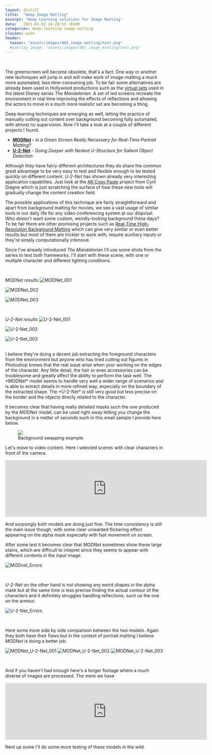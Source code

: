 ```yaml
---
layout: distill
title:  "Deep Image Matting"
excerpt: "Deep Learning solutions for Image Matting"
date:   2021-01-02 16:28:53 +0100
categories: deep-learning image-matting
classes: wide 
header:
  teaser: "assets/images/002_image_matting/test.png"
  #overlay_image: "assets/images/002_image_matting/test.png"
---
```


 <br />

The greenscreen will become obsolete, that's a fact. One way or another new techniques will jump in and will make work of image-matting a much more automated, less time-consuming job. To be fair some alternatives are already been used in Hollywood productions such as the [virtual sets](https://www.insider.com/green-screen-virtual-sets-mandalorian-2020-4) used in the latest Disney series *The Mandalorian*. A set of led screens recreate the environment in real time improving the effects of reflections and allowing the actors to move in a much more realistic set are becoming a thing. 

Deep learning techniques are emerging as well, letting the practice of manually cutting out content over background becoming fully automated, with almost no supervision. Now I'll take a look at a couple of different projects I found.

- **[MODNet](https://github.com/ZHKKKe/MODNet) -** *Is a Green Screen Really Necessary for Real-Time Portrait Matting?*
- **[U-2-Net](https://github.com/NathanUA/U-2-Net)** *- Going Deeper with Nested U-Structure for Salient Object Detection*

Although they have fairly different architectures they do share the common great advantage to be very easy to test and flexible enough to be tested quickly on different content. *U-2-Net* has shown already very interesting application capabilites. Just look at the [AR Copy Paste](https://github.com/cyrildiagne/ar-cutpaste) project from Cyril Diagne which is just scratching the surface of how these new tools will gradually change the content creation field.

The possible applications of this technique are fairly straightforward and apart from background matting for movies, we see a vast usage of similar tools in our daily life for any video conferencing system at our disposal. Who doesn't want some custom, weirdly-looking background these days? To be fair there are other promising projects such as [Real-Time High-Resolution Background Matting](https://github.com/PeterL1n/BackgroundMattingV2) which can give very similar or even better results but most of them are trickier to work with, require auxiliary inputs or they're simply computationally intensive.

Since I've already introduced *The Mandalorian* I'll use some shots from the series to test both frameworks. I'll start with these scene, with one or multiple character and different lighting conditions.

 <br />

*MODNet results*
![MODNet_001](/assets/images/002_image_matting/MODNet_001.jpg)

![MODNet_002](/assets/images/002_image_matting/MODNet_002.jpg)

![MODNet_003](/assets/images/002_image_matting/MODNet_003.jpg)

 <br />

*U-2-Net results* 
![U-2-Net_001](/assets/images/002_image_matting/U-2-Net_001.jpg)

![U-2-Net_002](/assets/images/002_image_matting/U-2-Net_002.jpg)

![U-2-Net_003](/assets/images/002_image_matting/U-2-Net_003.jpg)

 <br />
I believe they're doing a decent job extracting the foreground characters from the environment but anyone who has tried cutting out figures in Photoshop knows that the real issue arise when your working on the edges of the character. Any little detail, the hair or even accessories can be troublesome and greatly affect the ability to perform the task well.
The *MODNet* model seems to handle very well a wider range of scenarios and is able to extract details in more refined way, expecially on the boundary of the extracted shape. The *U-2-Net* is still very good but less precise on the border and the objects direcly related to the character.

It becomes clear that having really detailed masks such the one produced by the *MODNet* model, can be used right away letting you change the background in a metter of seconds such in this small sample I provide here below.

<figure>
    <img src="/assets/images/002_image_matting/Image_Matting_Test.gif">
    <figcaption>Background swapping example</figcaption>
</figure>

Let's move to video content. Here I selected scenes with clear characters in front of the camera. 

<iframe src="https://player.vimeo.com/video/496647965" width="640" height="180" frameborder="0" allow="autoplay; fullscreen" allowfullscreen></iframe>

And surpsingly both models are doing just fine. The time consistency is still the main issue though, with some clear unwanted flickering effect appearing on the alpha mask especially with fast movement on screen.

After some test it becomes clear that *MODNet* sometimes show these large stains, which are difficult to intepret since they seems to appear with different contents in the input image.
 <br />

![MODnet_Errors](/assets/images/002_image_matting/MODnet_Errors.jpg)
 
 <br />

*U-2-Net* on the other hand is not showing any weird shapes in the alpha mask but at the same time is less precise finding the actual contour of the characters and it definitely struggles handling reflections, such us the one on the armour.
 <br />

![U-2-Net_Errors](/assets/images/002_image_matting/U-2-Net_Errors.jpg)
 
<br />

Here some more side by side comparison between the two models. Again they both have their flaws but in the context of portrait matting I believe *MODNet* is doing a better job. 
<br />

![MODNet_U-2-Net_001](/assets/images/002_image_matting/MODNet_U-2-Net_001.jpg)
![MODNet_U-2-Net_002](/assets/images/002_image_matting/MODNet_U-2-Net_002.jpg)
![MODNet_U-2-Net_003](/assets/images/002_image_matting/MODNet_U-2-Net_003.jpg)



 <br />

And if you haven't had enough here's a longer footage where a much diverse of images are processed. The more we have 
<iframe src="https://player.vimeo.com/video/496656226" width="640" height="180" frameborder="0" allow="autoplay; fullscreen" allowfullscreen></iframe>
 <br />

Next up some I'll do some more testing of these models in the wild.